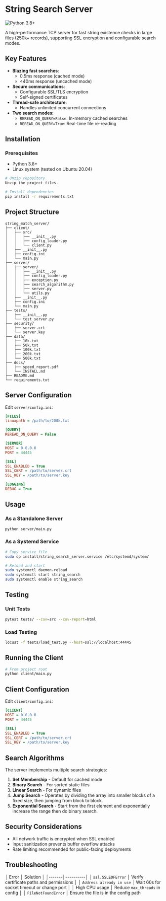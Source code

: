 # String Search Server

![Python 3.8+](https://img.shields.io/badge/python-3.8%2B-blue)

A high-performance TCP server for fast string existence checks in large files (250k+ records), supporting SSL encryption and configurable search modes.

## Key Features

- **Blazing fast searches**:
  - 0.5ms response (cached mode)
  - <40ms response (uncached mode)
- **Secure communications**:
  - Configurable SSL/TLS encryption
  - Self-signed certificates
- **Thread-safe architecture**:
  - Handles unlimited concurrent connections
- **Two search modes**:
  - `REREAD_ON_QUERY=False`: In-memory cached searches
  - `REREAD_ON_QUERY=True`: Real-time file re-reading

## Installation

### Prerequisites
- Python 3.8+
- Linux system (tested on Ubuntu 20.04)

```bash
# Unzip repository
Unzip the project files.

# Install dependencies
pip install -r requirements.txt
```

## Project Structure

```
string_match_server/
├── client/
│   ├── src/
│   │   ├── __init__.py
│   │   ├── config_loader.py
│   │   └── client.py
│   ├── __init__.py
│   ├── config.ini
│   └── main.py
├── server/
│   ├── server/
│   │   ├── __init__.py
│   │   ├── config_loader.py
│   │   ├── exception.py
│   │   ├── search_algorithm.py
│   │   ├── server.py
│   │   └── utils.py
│   ├── __init__.py
│   ├── config.ini
│   └── main.py
├── tests/
│   ├── __init__.py
│   └── test_server.py
├── security/
│   ├── server.crt
│   └── server.key
├── data/
│   ├── 10k.txt
│   ├── 50k.txt
│   ├── 100k.txt
│   ├── 200k.txt
│   └── 500k.txt
├── docs/
│   ├── speed_report.pdf
│   └── INSTALL.md
├── README.md
└── requirements.txt
````

## Server Configuration

Edit `server/config.ini`:

```ini
[FILES]
linuxpath = /path/to/200k.txt

[QUERY]
REREAD_ON_QUERY = False

[SERVER]
HOST = 0.0.0.0
PORT = 44445

[SSL]
SSL_ENABLED = True
SSL_CERT = /path/to/server.crt
SSL_KEY = /path/to/server.key

[LOGGING]
DEBUG = True
```

## Usage

### As a Standalone Server
```bash
python server/main.py
```

### As a Systemd Service
```bash
# Copy service file
sudo cp install/string_search_server.service /etc/systemd/system/

# Reload and start
sudo systemctl daemon-reload
sudo systemctl start string_search
sudo systemctl enable string_search
```

## Testing

### Unit Tests
```bash
pytest tests/ --cov=src --cov-report=html
```

### Load Testing
```bash
locust -f tests/load_test.py --host=ssl://localhost:44445
```

## Running the Client
```bash
# From project root
python client/main.py
```

## Client Configuration

Edit `client/config.ini`:

```ini
[CLIENT]
HOST = 0.0.0.0
PORT = 44445

[SSL]
SSL_ENABLED = True
SSL_CERT = /path/to/server.crt
SSL_KEY = /path/to/server.key
```

## Search Algorithms

The server implements multiple search strategies:

1. **Set Membership** - Default for cached mode
2. **Binary Search** - For sorted static files
3. **Linear Search** - For dynamic files
4. **Jump Search** - Operates by dividing the array into smaller blocks of a fixed size, then jumping from block to block.
5. **Exponential Search** - Start from the first element and exponentially increase the range then do binary search.

## Security Considerations

- All network traffic is encrypted when SSL enabled
- Input sanitization prevents buffer overflow attacks
- Rate limiting recommended for public-facing deployments

## Troubleshooting

│ Error │ Solution │
│-------│----------│
│ `ssl.SSLEOFError` │ Verify certificate paths and permissions │
│ `Address already in use` │ Wait 60s for socket timeout or change port │
│ High CPU usage │ Reduce `max_threads` in config │
│ `FileNotFoundError` │ Ensure the file is in the config path
